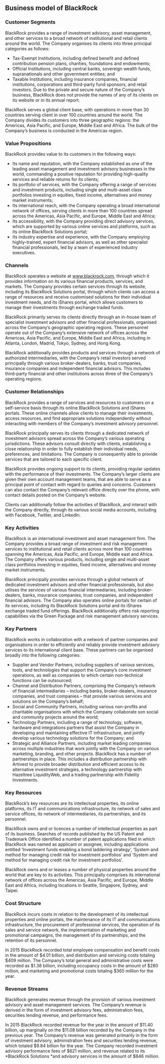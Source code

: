 Business model of BlackRock
---------------------------

 ### Customer Segments

 BlackRock provides a range of investment advisory, asset management, and other services to a broad network of institutional and retail clients around the world. The Company organises its clients into three principal categories as follows:

  * Tax-Exempt Institutions, including defined benefit and defined contribution pension plans, charities, foundations and endowments;
 * Official Institutions, including central banks, sovereign wealth funds, supranationals and other government entities; and
 * Taxable Institutions, including insurance companies, financial institutions, corporations and third-party fund sponsors, and retail investors.
  Due to the private and secure nature of the Company’s business, BlackRock does not provide the names of any of its clients on its website or in its annual report.

 BlackRock serves a global client base, with operations in more than 30 countries serving client in over 100 countries around the world. The Company divides its customers into three geographic regions: the Americas, Asia Pacific, and Europe, Middle East and Africa. The bulk of the Company’s business is conducted in the Americas region.

 ### Value Propositions

 BlackRock provides value to its customers in the following ways:

  * Its name and reputation, with the Company established as one of the leading asset management and investment advisory businesses in the world, commanding a positive reputation for providing high-quality services and reliable returns for its clients;
 * Its portfolio of services, with the Company offering a range of services and investment products, including single and multi-asset class portfolios investing in equities, fixed income, alternatives and money market instruments;
 * Its international reach, with the Company operating a broad international network of offices, serving clients in more than 100 countries spread across the Americas, Asia Pacific, and Europe, Middle East and Africa;
 * Its accessibility, with the Company providing direct advisory services, which are supported by various online services and platforms, such as its online BlackRock Solutions portal;
 * Its industry expertise and experience, with the Company employing highly-trained, expert financial advisors, as well as other specialist financial professionals, led by a team of experienced industry executives.
  ### Channels

 BlackRock operates a website at www.blackrock.com, through which it provides information on its various financial products, services, and markets. The Company provides certain services through its website, including its BlackRock Solutions portal, through which clients can access a range of resources and receive customised solutions for their individual investment needs, and its iShares portal, which allows customers to manage their investments through exchange traded funds.

 BlackRock primarily serves its clients directly through an in-house team of specialist investment advisors and other financial professionals, organised across the Company’s geographic operating regions. These personnel operate out of the Company’s extensive network of offices across the Americas, Asia Pacific, and Europe, Middle East and Africa, including in Atlanta, London, Madrid, Tokyo, Sydney, and Hong Kong.

 BlackRock additionally provides products and services through a network of authorized intermediaries, with the Company’s retail investors served principally through various broker-dealers, banks, trust companies, insurance companies and independent financial advisors. This includes third-party financial and other institutions across three of the Company’s operating regions.

 ### Customer Relationships

 BlackRock provides a range of services and resources to customers on a self-service basis through its online BlackRock Solutions and iShares portals. These online channels allow clients to manage their investments, access resources, and find appropriate solutions independently without interacting with members of the Company’s investment advisory personnel.

 BlackRock principally serves its clients through a dedicated network of investment advisors spread across the Company’s various operating jurisdictions. These advisors consult directly with clients, establishing a close relationship in order to fully establish their individual needs, preferences, and limitations. The Company is consequently able to provide services that are tailored to each specific client.

 BlackRock provides ongoing support to its clients, providing regular updates with the performance of their investments. The Company’s larger clients are given their own account management teams, that are able to serve as a principal point of contact with regard to queries and concerns. Customers can also contact the Company’s relevant office directly over the phone, with contact details posted on the Company’s website.

 Clients can additionally follow the activities of BlackRock, and interact with the Company directly, through its various social media accounts, including with Facebook, Twitter, and LinkedIn.

 ### Key Activities

 BlackRock is an international investment and asset management firm. The Company provides a broad range of investment and risk management services to institutional and retail clients across more than 100 countries spanning the Americas, Asia Pacific, and Europe, Middle east and Africa. The Company offers various products, including single and multi-asset class portfolios investing in equities, fixed income, alternatives and money market instruments.

 BlackRock principally provides services through a global network of dedicated investment advisors and other financial professionals, but also utilises the services of various financial intermediaries, including broker-dealers, banks, insurance companies, trust companies, and independent financial advisors. The Company also operates online portals for certain of its services, including its BlackRock Solutions portal and its iShares exchange traded fund offerings. BlackRock additionally offers risk reporting capabilities via the Green Package and risk management advisory services.

 ### Key Partners

 BlackRock works in collaboration with a network of partner companies and organisations in order to efficiently and reliably provide investment advisory services to its international client base. These partners can be organised broadly into the following categories:

  * Supplier and Vendor Partners, including suppliers of various services, tools, and technologies that support the Company’s core investment operations, as well as companies to which certain non-technical functions can be outsourced;
 * Channel and Distribution Partners, comprising the Company’s network of financial intermediaries – including banks, broker-dealers, insurance companies, and trust companies – that provide various services and solutions on the Company’s behalf;
 * Social and Community Partners, including various non-profits and charitable organisations with which the Company collaborate son social and community projects around the world;
 * Technology Partners, including a range of technology, software, hardware and integrations partners that assist the Company in developing and maintaining effective IT infrastructure, and jointly develop various technology solutions for the Company; and
 * Strategic and Alliance Partners, including market leading companies across multiple industries that work jointly with the Company on various marketing, branding, and other projects.
  BlackRock has a number of partnerships in place. This includes a distribution partnership with Artivest to provide broader distribution and efficient access to its alternative investment strategies, a technology partnership with Hazeltree LiquidityWeb, and a trading partnership with Fidelity Investments.

 ### Key Resources

 BlackRock’s key resources are its intellectual properties, its online platforms, its IT and communications infrastructure, its network of sales and service offices, its network of intermediaries, its partnerships, and its personnel.

 BlackRock owns and or licences a number of intellectual properties as part of its business. Searches of records published by the US Patent and Trademark Office identified a number of patent applications filed in which BlackRock was named as applicant or assignee, including applications entitled ‘Investment funds enabling a bond laddering strategy’, ‘System and method for managing credit risk for investment portfolios’ and ‘System and method for managing credit risk for investment portfolios’.

 BlackRock owns and or leases a number of physical properties around the world that are key to its activities. This principally comprises its international network of offices across the Americas, Asia Pacific, and Europe, Middle East and Africa, including locations in Seattle, Singapore, Sydney, and Taipei.

 ### Cost Structure

 BlackRock incurs costs in relation to the development of its intellectual properties and online portals, the maintenance of its IT and communications infrastructure, the procurement of professional services, the operation of its sales and service network, the implementation of marketing and promotional campaigns, the management of its partnerships, and the retention of its personnel.

 In 2015 BlackRock recorded total employee compensation and benefit costs in the amount of $4.01 billion, and distribution and servicing costs totaling $409 million. The Company’s total general and administrative costs were recorded as $1.38 billion, including occupancy costs in the amount of $280 million, and marketing and promotional costs totaling $365 million for the year.

 ### Revenue Streams

 BlackRock generates revenue through the provision of various investment advisory and asset management services. The Company’s revenue is derived in the form of investment advisory fees, administration fees, securities lending revenue, and performance fees.

 In 2015 BlackRock recorded revenue for the year in the amount of $11.40 billion, up marginally on the $11.08 billion recorded by the Company in the previous year. The Company’s revenue was generated primarily in the form of investment advisory, administration fees and securities lending revenue, which totaled $9.84 billion for the year. The Company recorded investment advisory performance fees of $621 million, and revenue related to its *BlackRock Solutions *and advisory services in the amount of $646 million.